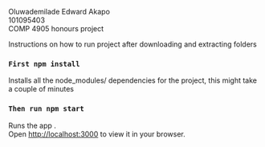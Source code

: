 Oluwademilade Edward Akapo \
101095403 \
COMP 4905 honours project

Instructions on how to run project after downloading and extracting folders 

### `First npm install`

Installs all the node_modules/ dependencies for the project, this might take a couple of minutes

### `Then run npm start`

Runs the app .\
Open [http://localhost:3000](http://localhost:3000) to view it in your browser.
